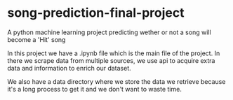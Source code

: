 # song-prediction-final-project
A python machine learning project predicting wether or not a song will become a 'Hit' song

In this project we have a .ipynb file which is the main file of the project.
In there we scrape data from multiple sources, we use api to acquire extra data and information to enrich our dataset.

We also have a data directory where we store the data we retrieve because it's a long process to get it and we don't want to waste time.
